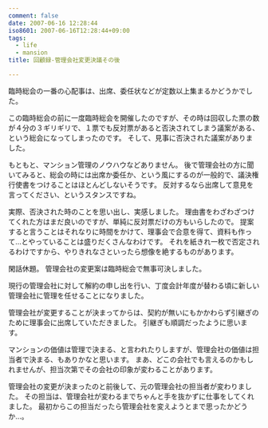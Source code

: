 ```yaml
---
comment: false
date: 2007-06-16 12:28:44
iso8601: 2007-06-16T12:28:44+09:00
tags:
  - life
  - mansion
title: 回顧録-管理会社変更決議その後

---
```


臨時総会の一番の心配事は、出席、委任状などが定数以上集まるかどうかでした。

この臨時総会の前に一度臨時総会を開催したのですが、その時は回収した票の数が４分の３ギリギリで、１票でも反対票があると否決されてしまう議案がある、という総会になってしまったのです。
そして、見事に否決された議案がありました。

もともと、マンション管理のノウハウなどありません。
後で管理会社の方に聞いてみると、総会の時には出席か委任か、という風にするのが一般的で、議決権行使書をつけることはほとんどしないそうです。
反対するなら出席して意見を言ってください、というスタンスですね。

実際、否決された時のことを思い出し、実感しました。
理由書をわざわざつけてくれた方はまだ良いのですが、単純に反対票だけの方もいらしたので。
提案すると言うことはそれなりに時間をかけて、理事会で合意を得て、資料も作って…とやっていることは盛りだくさんなわけです。
それを紙きれ一枚で否定されるわけですから、やりきれなさといったら想像を絶するものがあります。

閑話休題。
管理会社の変更案は臨時総会で無事可決しました。

現行の管理会社に対して解約の申し出を行い、丁度会計年度が替わる頃に新しい管理会社に管理を任せることになりました。

管理会社が変更することが決まってからは、契約が無いにもかかわらず引継ぎのために理事会に出席していただきました。
引継ぎも順調だったように思います。

マンションの価値は管理で決まる、と言われたりしますが、管理会社の価値は担当者で決まる、もありかなと思います。
まあ、どこの会社でも言えるのかもしれませんが、担当次第でその会社の印象が変わることがあります。

管理会社の変更が決まったのと前後して、元の管理会社の担当者が変わりました。
その担当は、管理会社が変わるまでちゃんと手を抜かずに仕事をしてくれました。
最初からこの担当だったら管理会社を変えようとまで思ったかどうか…。
